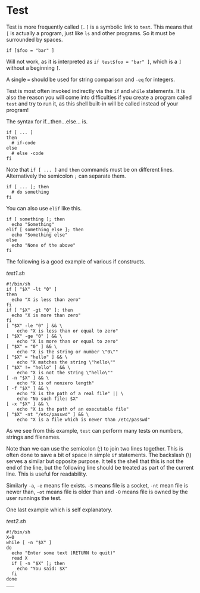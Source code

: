 # Test

Test is more frequently called `[`. `[` is a symbolic link to `test`. This means that `[` is actually a program, just
like `ls` and other programs. So it must be surrounded by spaces.

```
if [$foo = "bar" ]
```

Will not work, as it is interpreted as `if test$foo = "bar" ]`, which is a `]` without a beginning `[`.

A single `=` should be used for string comparison and `-eq` for integers.

Test is most often invoked indirectly via the `if` and `while` statements. It is also the reason you will come into
difficulties if you create a program called `test` and try to run it, as this shell built-in will be called instead of
your program!

The syntax for if...then...else... is.

```
if [ ... ]
then
  # if-code
else
  # else -code
fi
```

Note that `if [ ... ]` and `then` commands must be on different lines. Alternatively the semicolon `;` can separate
them.

```
if [ ... ]; then
  # do something
fi
```

You can also use `elif` like this.

```
if [ something ]; then
  echo "Something"
elif [ something_else ]; then
  echo "Something else"
else
  echo "None of the above"
fi
```

The following is a good example of various if constructs.

_test1.sh_

```
#!/bin/sh
if [ "$X" -lt "0" ]
then
  echo "X is less than zero"
fi
if [ "$X" -gt "0" ]; then
  echo "X is more than zero"
fi
[ "$X" -le "0" ] && \
    echo "X is less than or equal to zero"
[ "$X" -ge "0" ] && \
    echo "X is more than or equal to zero"
[ "$X" = "0" ] && \
    echo "X is the string or number \"0\""
[ "$X" = "hello" ] && \
    echo "X matches the string \"hello\""
[ "$X" != "hello" ] && \
    echo "X is not the string \"hello\""
[ -n "$X" ] && \
    echo "X is of nonzero length"
[ -f "$X" ] && \
    echo "X is the path of a real file" || \
    echo "No such file: $X"
[ -x "$X" ] && \
    echo "X is the path of an executable file"
[ "$X" -nt "/etc/passwd" ] && \
    echo "X is a file which is newer than /etc/passwd"
```

As we see from this example, `test` can perform many tests on numbers, strings and filenames.

Note than we can use the semicolon (;) to join two lines together. This is often done to save a bit of space in simple
`if` statements. The backslash (\\) serves a similar but opposite purpose. It tells the shell that this is not the end
of the line, but the following line should be treated as part of the current line. This is useful for readability.

Similarly `-a`, `-e` means file exists. `-S` means file is a socket, `-nt` mean file is newer than, `-ot` means file is
older than and `-O` means file is owned by the user runnings the test.

One last example which is self explanatory.

_test2.sh_

```
#!/bin/sh
X=0
while [ -n "$X" ]
do
  echo "Enter some text (RETURN to quit)"
  read X
  if [ -n "$X" ]; then
    echo "You said: $X"
  fi
done
___
